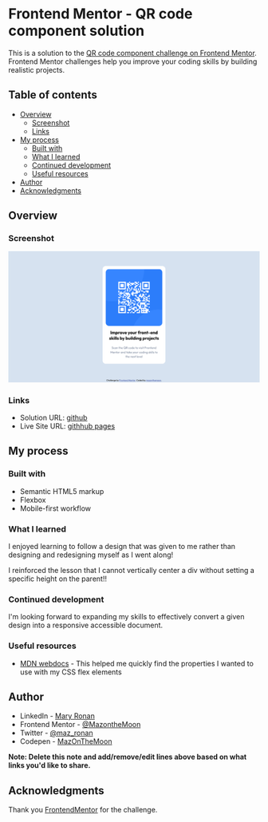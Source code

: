 # Frontend Mentor - QR code component solution

This is a solution to the [QR code component challenge on Frontend Mentor](https://www.frontendmentor.io/challenges/qr-code-component-iux_sIO_H). Frontend Mentor challenges help you improve your coding skills by building realistic projects. 

## Table of contents

- [Overview](#overview)
  - [Screenshot](#screenshot)
  - [Links](#links)
- [My process](#my-process)
  - [Built with](#built-with)
  - [What I learned](#what-i-learned)
  - [Continued development](#continued-development)
  - [Useful resources](#useful-resources)
- [Author](#author)
- [Acknowledgments](#acknowledgments)


## Overview

### Screenshot

![A QRcode card](./images/QRcode_thumb.png)


### Links

- Solution URL: [github](https://github.com/MazontheMoon/frontendmentor-qr-code-component)
- Live Site URL: [githhub pages](https://mazonthemoon.github.io/frontendmentor-qr-code-component/)

## My process

### Built with

- Semantic HTML5 markup
- Flexbox
- Mobile-first workflow


### What I learned

I enjoyed learning to follow a design that was given to me rather than designing and redesigning myself as I went along!

I reinforced the lesson that I cannot vertically center a div without setting a specific height on the parent!!


### Continued development

I'm looking forward to expanding my skills to effectively convert a given design into a responsive accessible document.

### Useful resources

- [MDN webdocs](https://developer.mozilla.org/en-US/) - This helped me quickly find the properties I wanted to use with my CSS flex elements


## Author

- LinkedIn - [Mary Ronan](https://www.linkedin.com/in/mary-ronan/)
- Frontend Mentor - [@MazontheMoon](https://www.frontendmentor.io/profile/MazontheMoon)
- Twitter - [@maz_ronan](https://twitter.com/maz_ronan)
- Codepen - [MazOnTheMoon](https://codepen.io/mazonthemoon)

**Note: Delete this note and add/remove/edit lines above based on what links you'd like to share.**

## Acknowledgments

Thank you [FrontendMentor](https://www.frontendmentor.io/learning-paths/getting-started-on-frontend-mentor-XJhRWRREZd/steps/6617f0172f40450f9122e6ca/challenge/start) for the challenge.
